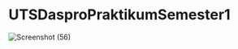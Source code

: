 # UTSDasproPraktikumSemester1
![Screenshot (56)](https://github.com/Nurwahibzy/UTSDasproPraktikumSemester1/assets/144310454/1eb1ed69-bbff-4972-b3de-f9f6d7029e23)
